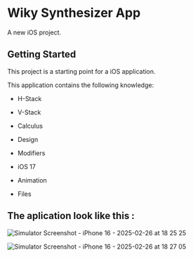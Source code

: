 # Wiky Synthesizer App

A new iOS project.

## Getting Started

This project is a starting point for a iOS application.

This application contains the following knowledge:

- H-Stack
  
- V-Stack
  
- Calculus
  
- Design
  
- Modifiers

- iOS 17

- Animation

- Files

## The aplication look like this :

![Simulator Screenshot - iPhone 16 - 2025-02-26 at 18 25 25](https://github.com/user-attachments/assets/8a74f4fa-65e7-4bb2-ad98-481250e9c7b2)

![Simulator Screenshot - iPhone 16 - 2025-02-26 at 18 27 05](https://github.com/user-attachments/assets/219e4601-0313-4f8d-af8c-40745fa164ed)
